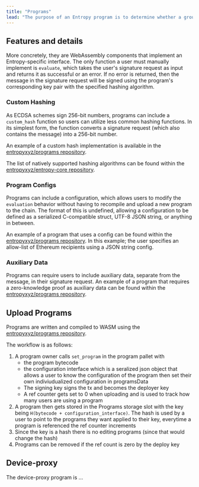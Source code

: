 ```yaml
---
title: "Programs"
lead: "The purpose of an Entropy program is to determine whether a group of nodes should generate a signature or not. Developers can create and deploy programs, but validator nodes are the only agents that will directly interact with the programs once deployed. Programs do not return any data other than a success or failed response."
---
```


## Features and details

More concretely, they are WebAssembly components that implement an Entropy-specific interface. The only function a user must manually implement is `evaluate`, which takes the user's signature request as input and returns it as successful or an error. If no error is returned, then the message in the signature request will be signed using the program's corresponding key pair with the specified hashing algorithm.

### Custom Hashing

As ECDSA schemes sign 256-bit numbers, programs can include a `custom_hash` function so users can utilize less common hashing functions. In its simplest form, the function converts a signature request (which also contains the message) into a 256-bit number.

An example of a custom hash implementation is available in the [entropyxyz/programs repository](https://github.com/entropyxyz/programs/tree/master/examples/custom-hash).

The list of natively supported hashing algorithms can be found within the [entropyxyz/entropy-core repository](https://github.com/entropyxyz/entropy-core/blob/master/crates/shared/src/types.rs#L101).

### Program Configs

Programs can include a configuration, which allows users to modify the `evaluation` behavior without having to recompile and upload a new program to the chain. The format of this is undefined, allowing a configuration to be defined as a serialized C-compatible struct, UTF-8 JSON string, or anything in between.

An example of a program that uses a config can be found within the [entropyxyz/programs repository](https://github.com/entropyxyz/programs/blob/master/examples/basic-transaction/src/lib.rs#L18). In this example; the user specifies an allow-list of Ethereum recipients using a JSON string config.

### Auxiliary Data

Programs can require users to include auxiliary data, separate from the message, in their signature request. An example of a program that requires a zero-knowledge proof as auxiliary data can be found within the [entropyxyz/programs repository](https://github.com/entropyxyz/programs/blob/master/examples/risczero-zkvm-verification/src/lib.rs#L24).

## Upload Programs

Programs are written and compiled to WASM using the [entropyxyz/programs repository](https://github.com/entropyxyz/programs).

The workflow is as follows:

1. A program owner calls `set_program` in the program pallet with
    - the program bytecode
    - the configuration interface which is a seralized json object that allows a user to know the configuration of the program then set their own indiviudualized configuration in programsData
    - The signing key signs the tx and becomes the deployer key
    - A ref counter gets set to 0 when uploading and is used to track how many users are using a program
1. A program then gets stored in the Programs storage slot with the key being `H(bytecode + configuration_interface)`. The hash is used by a user to point to the programs they want applied to their key, everytime a program is referenced the ref counter increments
1. Since the key is a hash there is no editing programs (since that would change the hash)
1. Programs can be removed if the ref count is zero by the deploy key

## Device-proxy

The device-proxy program is ...
